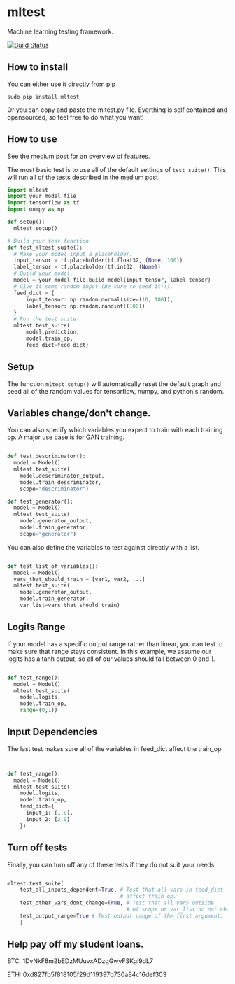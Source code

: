 # mltest
Machine learning testing framework.

[![Build Status](https://travis-ci.org/Thenerdstation/mltest.svg?branch=master)](https://travis-ci.org/Thenerdstation/mltest)

## How to install

You can either use it directly from pip
```shell
sudo pip install mltest
```

Or you can copy and paste the mltest.py file. Everthing is self contained and opensourced, so feel free to do what you want!


## How to use

See the [medium post](https://medium.com/@keeper6928/mltest-automatically-test-neural-network-models-in-one-function-call-eb6f1fa5019d) for an overview of features.

The most basic test is to use all of the default settings of `test_suite()`. This will run all of the tests described in the [medium post.](https://medium.com/@keeper6928/mltest-automatically-test-neural-network-models-in-one-function-call-eb6f1fa5019d)
```python
import mltest
import your_model_file
import tensorflow as tf
import numpy as np

def setup():
  mltest.setup()

# Build your test function.
def test_mltest_suite():
  # Make your model input a placeholder.
  input_tensor = tf.placeholder(tf.float32, (None, 100))
  label_tensor = tf.placeholder(tf.int32, (None))
  # Build your model.
  model = your_model_file.build_model(input_tensor, label_tensor)
  # Give it some random input (Be sure to seed it!!).
  feed_dict = {
      input_tensor: np.random.normal(size=(10, 100)),
      label_tensor: np.random.randint((100))
  }
  # Run the test suite!
  mltest.test_suite(
      model.prediction,
      model.train_op,
      feed_dict=feed_dict)
```
## Setup
The function `mltest.setup()` will automatically reset the default graph and seed all of the random values for tensorflow, numpy, and python's random.

## Variables change/don't change.
You can also specify which variables you expect to train with each training op. A major use case is for GAN training.

```python

def test_descriminator():
  model = Model()
  mltest.test_suite(
    model.descriminator_output,
    model.train_descriminator,
    scope="descriminator")

def test_generator():
  model = Model()
  mltest.test_suite(
    model.generator_output,
    model.train_generator,
    scope="generator")
```

You can also define the variables to test against directly with a list.

```python

def test_list_of_variables():
  model = Model()
  vars_that_should_train = [var1, var2, ...]
  mltest.test_suite(
    model.generator_output,
    model.train_generator,
    var_list=vars_that_should_train)
```

## Logits Range
If your model has a specific output range rather than linear, you can test to make sure that range stays consistent. In this example, we assume our logits has a tanh output, so all of our values should fall between 0 and 1.

```python

def test_range():
  model = Model()
  mltest.test_suite(
    model.logits,
    model.train_op,
    range=(0,1))
```

## Input Dependencies
The last test makes sure all of the variables in feed_dict affect the train_op

```python


def test_range():
  model = Model()
  mltest.test_suite(
    model.logits,
    model.train_op,
    feed_dict={
      input_1: [1.0],
      input_2: [2.0]
    })
```

## Turn off tests
Finally, you can turn off any of these tests if they do not suit your needs.

```python

mltest.test_suite(
    test_all_inputs_dependent=True, # Test that all vars in feed_dict 
                                    # affect train_op.
    test_other_vars_dont_change=True, # Test that all vars outside 
                                      # of scope or var_list do not change.
    test_output_range=True # Test output range of the first argument.
    )
```

## Help pay off my student loans.
BTC: 1DvNkF8m2bEDzMUuvxADzgGwvFSKgi9dL7

ETH: 0xd827fb5f818105f29d119397b730a84c16def303